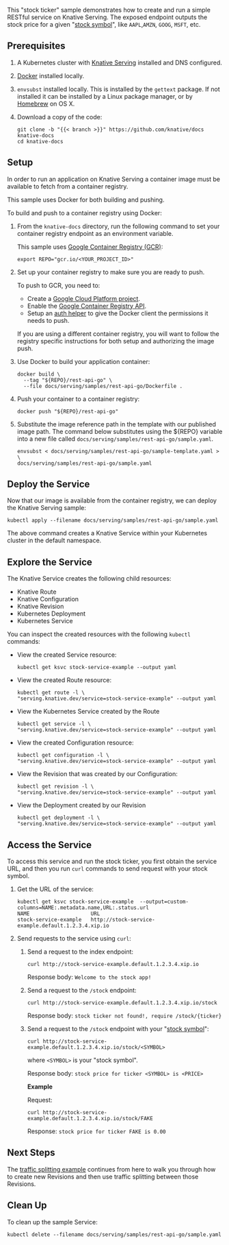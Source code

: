 This "stock ticker" sample demonstrates how to create and run a simple RESTful
service on Knative Serving. The exposed endpoint outputs the stock price for a
given "[stock symbol](https://www.marketwatch.com/tools/quotes/lookup.asp)",
like `AAPL`,`AMZN`, `GOOG`, `MSFT`, etc.

## Prerequisites

1. A Kubernetes cluster with [Knative Serving](../../../install/README.md) installed
   and DNS configured.
1. [Docker](https://docs.docker.com/get-started/#prepare-your-docker-environment)
   installed locally.
1. `envsubst` installed locally. This is installed by the `gettext` package. If
   not installed it can be installed by a Linux package manager, or by
   [Homebrew](https://brew.sh/) on OS X.
1. Download a copy of the code:

   ```shell
   git clone -b "{{< branch >}}" https://github.com/knative/docs knative-docs
   cd knative-docs
   ```

## Setup

In order to run an application on Knative Serving a container image must be
available to fetch from a container registry.

This sample uses Docker for both building and pushing.

To build and push to a container registry using Docker:

1. From the `knative-docs` directory, run the following command to set your 
   container registry endpoint as an environment variable.
   
   This sample uses
   [Google Container Registry (GCR)](https://cloud.google.com/container-registry/):
   
    ```shell
    export REPO="gcr.io/<YOUR_PROJECT_ID>"
    ```

1. Set up your container registry to make sure you are ready to push.

   To push to GCR, you need to:

   - Create a
     [Google Cloud Platform project](https://cloud.google.com/resource-manager/docs/creating-managing-projects#creating_a_project).
   - Enable the
     [Google Container Registry API](https://console.cloud.google.com/apis/library/containerregistry.googleapis.com).
   - Setup an
     [auth helper](https://cloud.google.com/container-registry/docs/advanced-authentication#gcloud_as_a_docker_credential_helper)
     to give the Docker client the permissions it needs to push.

   If you are using a different container registry, you will want to follow the
   registry specific instructions for both setup and authorizing the image push.

1. Use Docker to build your application container:

   ```shell
   docker build \
     --tag "${REPO}/rest-api-go" \
     --file docs/serving/samples/rest-api-go/Dockerfile .
   ```

1. Push your container to a container registry:

   ```shell
   docker push "${REPO}/rest-api-go"
   ```

1. Substitute the image reference path in the template with our published image
   path. The command below substitutes using the \${REPO} variable into a new
   file called `docs/serving/samples/rest-api-go/sample.yaml`.

   ```shell
   envsubst < docs/serving/samples/rest-api-go/sample-template.yaml > \
   docs/serving/samples/rest-api-go/sample.yaml
   ```

## Deploy the Service

Now that our image is available from the container registry, we can deploy the
Knative Serving sample:

```shell
kubectl apply --filename docs/serving/samples/rest-api-go/sample.yaml
```

The above command creates a Knative Service within your Kubernetes cluster in
the default namespace.

## Explore the Service

The Knative Service creates the following child resources:

- Knative Route
- Knative Configuration
- Knative Revision
- Kubernetes Deployment
- Kubernetes Service

You can inspect the created resources with the following `kubectl` commands:

- View the created Service resource:

  ```shell
  kubectl get ksvc stock-service-example --output yaml
  ```

- View the created Route resource:

  ```shell
  kubectl get route -l \
  "serving.knative.dev/service=stock-service-example" --output yaml
  ```

- View the Kubernetes Service created by the Route

  ```shell
  kubectl get service -l \
  "serving.knative.dev/service=stock-service-example" --output yaml
  ```

- View the created Configuration resource:

  ```shell
  kubectl get configuration -l \
  "serving.knative.dev/service=stock-service-example" --output yaml
  ```

- View the Revision that was created by our Configuration:

  ```shell
  kubectl get revision -l \
  "serving.knative.dev/service=stock-service-example" --output yaml
  ```

- View the Deployment created by our Revision

  ```shell
  kubectl get deployment -l \
  "serving.knative.dev/service=stock-service-example" --output yaml
  ```

## Access the Service

To access this service and run the stock ticker, you first obtain the service URL,
and then you run `curl` commands to send request with your stock symbol.

1. Get the URL of the service:

   ```shell
   kubectl get ksvc stock-service-example  --output=custom-columns=NAME:.metadata.name,URL:.status.url
   NAME                    URL
   stock-service-example   http://stock-service-example.default.1.2.3.4.xip.io
   ```

2. Send requests to the service using `curl`:

   1. Send a request to the index endpoint:

      ```shell
      curl http://stock-service-example.default.1.2.3.4.xip.io
      ```

      Response body: `Welcome to the stock app!`

   2. Send a request to the `/stock` endpoint:

      ```shell
      curl http://stock-service-example.default.1.2.3.4.xip.io/stock
      ```

      Response body: `stock ticker not found!, require /stock/{ticker}`

   3. Send a request to the `/stock` endpoint with your
      "[stock symbol](https://www.marketwatch.com/tools/quotes/lookup.asp)":

      ```shell
      curl http://stock-service-example.default.1.2.3.4.xip.io/stock/<SYMBOL>
      ```

      where `<SYMBOL>` is your "stock symbol".

      Response body: `stock price for ticker <SYMBOL> is <PRICE>`

      **Example**

      Request:

      ```shell
      curl http://stock-service-example.default.1.2.3.4.xip.io/stock/FAKE
      ```

      Response: `stock price for ticker FAKE is 0.00`

## Next Steps

The [traffic splitting example](../traffic-splitting/README.md) continues from
here to walk you through how to create new Revisions and then use traffic
splitting between those Revisions.

## Clean Up

To clean up the sample Service:

```shell
kubectl delete --filename docs/serving/samples/rest-api-go/sample.yaml
```
